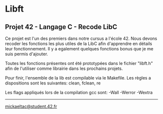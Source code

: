 # Libft
Projet 42 - Langage C - Recode LibC
------------------------------------------------------------------------------------------------------------------------------

Ce projet est l'un des premiers dans notre cursus a l'école 42.
Nous devons recoder les fonctions les plus utiles de la LibC afin d'apprendre en détails leur fonctionnement.
Il y a egalement quelques fonctions bonus que je me suis permis d'ajouter.

Toutes les fonctions présentes ont été prototypées dans le fichier "libft.h" afin de l'utiliser comme librairie dans les
prochains projets.

Pour finir, l'ensemble de la lib est compilable via le Makefile. Les règles a dispositions sont les suivantes:
clean, fclean, re

Les flags appliqués lors de la compilation gcc sont: -Wall -Werror -Wextra

------------------------------------------------------------------------------------------------------------------------------
mickaeltac@student.42.fr
